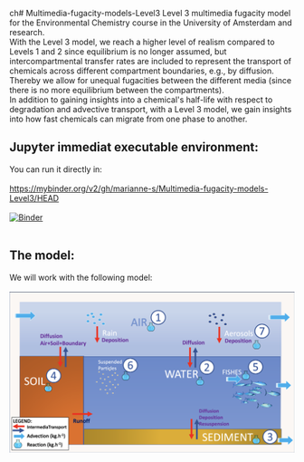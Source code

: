 ch# Multimedia-fugacity-models-Level3
  Level 3 multimedia fugacity model for the Environmental Chemistry course in the University of Amsterdam and research. </br>
 With the Level 3 model, we reach a higher level of realism compared to Levels 1 and 2 since equilibrium is no longer assumed, but intercompartmental transfer rates are included to represent the transport of chemicals across different compartment boundaries, e.g., by diffusion. <br>
 Thereby we allow for unequal fugacities between the different media (since there is no more equilibrium between the compartments). <br>
 In addition to gaining insights into a chemical's half-life with respect to degradation and advective transport, with a Level 3 model, we gain insights into how fast chemicals can migrate from one phase to another.

## Jupyter immediat executable environment: 

You can run it directly in: </br></br>
https://mybinder.org/v2/gh/marianne-s/Multimedia-fugacity-models-Level3/HEAD </br></br>
[![Binder](https://mybinder.org/badge_logo.svg)](https://mybinder.org/v2/gh/marianne-s/Multimedia-fugacity-models-Level3/HEAD)
</br></br>

## The model: 
We will work with the following model:</br></br>
![alt text](https://github.com/marianne-s/Multimedia-fugacity-models-Level3/blob/main/img/LEVEL3_Figure.png?raw=true)

